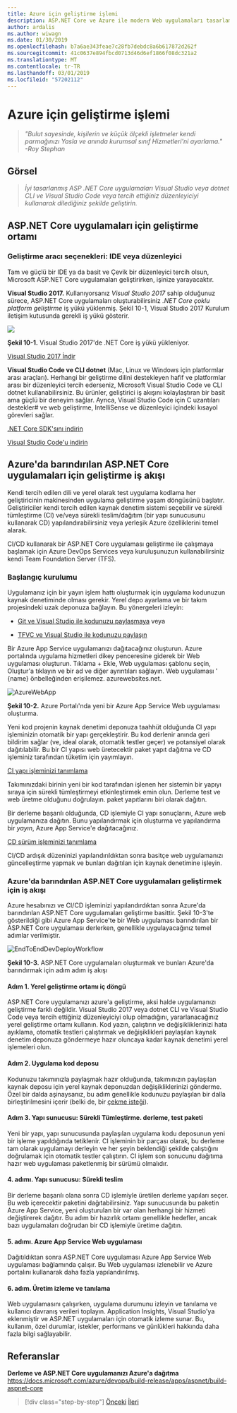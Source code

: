 ```yaml
---
title: Azure için geliştirme işlemi
description: ASP.NET Core ve Azure ile modern Web uygulamaları tasarlama | Azure için geliştirme işlemi
author: ardalis
ms.author: wiwagn
ms.date: 01/30/2019
ms.openlocfilehash: b7a6ae343feae7c28fb7debdc8a6b617872d262f
ms.sourcegitcommit: 41c0637e894fbcd0713d46d6ef1866f08dc321a2
ms.translationtype: MT
ms.contentlocale: tr-TR
ms.lasthandoff: 03/01/2019
ms.locfileid: "57202112"
---
```

# <a name="development-process-for-azure"></a>Azure için geliştirme işlemi

> _"Bulut sayesinde, kişilerin ve küçük ölçekli işletmeler kendi parmağınızı Yasla ve anında kurumsal sınıf Hizmetleri'ni ayarlama."_  
> _-Roy Stephan_

## <a name="vision"></a>Görsel

> *İyi tasarlanmış ASP .NET Core uygulamaları Visual Studio veya dotnet CLI ve Visual Studio Code veya tercih ettiğiniz düzenleyiciyi kullanarak dilediğiniz şekilde geliştirin.*

## <a name="development-environment-for-aspnet-core-apps"></a>ASP.NET Core uygulamaları için geliştirme ortamı

### <a name="development-tools-choices-ide-or-editor"></a>Geliştirme aracı seçenekleri: IDE veya düzenleyici

Tam ve güçlü bir IDE ya da basit ve Çevik bir düzenleyici tercih olsun, Microsoft ASP.NET Core uygulamaları geliştirirken, işinize yarayacaktır.

**Visual Studio 2017.** Kullanıyorsanız *Visual Studio 2017* sahip olduğunuz sürece, ASP.NET Core uygulamaları oluşturabilirsiniz *.NET Core çoklu platform geliştirme* iş yükü yüklenmiş. Şekil 10-1, Visual Studio 2017 Kurulum iletişim kutusunda gerekli iş yükü gösterir.

![](./media/image10-1.png)

**Şekil 10-1.** Visual Studio 2017'de .NET Core iş yükü yükleniyor.

[Visual Studio 2017 İndir](https://aka.ms/vsdownload?utm_source=mscom&utm_campaign=msdocs)

**Visual Studio Code ve CLI dotnet** (Mac, Linux ve Windows için platformlar arası araçları). Herhangi bir geliştirme dilini destekleyen hafif ve platformlar arası bir düzenleyici tercih ederseniz, Microsoft Visual Studio Code ve CLI dotnet kullanabilirsiniz. Bu ürünler, geliştirici iş akışını kolaylaştıran bir basit ama güçlü bir deneyim sağlar. Ayrıca, Visual Studio Code için C uzantıları destekler\# ve web geliştirme, IntelliSense ve düzenleyici içindeki kısayol görevleri sağlar.

[.NET Core SDK'sını indirin](https://www.microsoft.com/net/download/core)

[Visual Studio Code'u indirin](https://code.visualstudio.com/download)

## <a name="development-workflow-for-azure-hosted-aspnet-core-apps"></a>Azure'da barındırılan ASP.NET Core uygulamaları için geliştirme iş akışı

Kendi tercih edilen dili ve yerel olarak test uygulama kodlama her geliştiricinin makinesinden uygulama geliştirme yaşam döngüsünü başlatır. Geliştiriciler kendi tercih edilen kaynak denetim sistemi seçebilir ve sürekli tümleştirme (CI) ve/veya sürekli teslim/dağıtım (bir yapı sunucusunu kullanarak CD) yapılandırabilirsiniz veya yerleşik Azure özelliklerini temel alarak.

CI/CD kullanarak bir ASP.NET Core uygulaması geliştirme ile çalışmaya başlamak için Azure DevOps Services veya kuruluşunuzun kullanabilirsiniz kendi Team Foundation Server (TFS).

### <a name="initial-setup"></a>Başlangıç kurulumu

Uygulamanız için bir yayın işlem hattı oluşturmak için uygulama kodunuzun kaynak denetiminde olması gerekir. Yerel depo ayarlama ve bir takım projesindeki uzak deponuza bağlayın. Bu yönergeleri izleyin:

- [Git ve Visual Studio ile kodunuzu paylaşmaya](https://docs.microsoft.com/azure/devops/git/share-your-code-in-git-vs) veya

- [TFVC ve Visual Studio ile kodunuzu paylaşın](https://docs.microsoft.com/azure/devops/tfvc/share-your-code-in-tfvc-vs)

Bir Azure App Service uygulamanızı dağıtacağınız oluşturun. Azure portalında uygulama hizmetleri dikey penceresine giderek bir Web uygulaması oluşturun. Tıklama + Ekle, Web uygulaması şablonu seçin, Oluştur'a tıklayın ve bir ad ve diğer ayrıntıları sağlayın. Web uygulaması ' {name} önbelleğinden erişilemez. azurewebsites.net.

![AzureWebApp](./media/image10-2.png)

**Şekil 10-2.** Azure Portalı'nda yeni bir Azure App Service Web uygulaması oluşturma.

Yeni kod projenin kaynak denetimi deponuza taahhüt olduğunda CI yapı işleminizin otomatik bir yapı gerçekleştirir. Bu kod derlenir anında geri bildirim sağlar (ve, ideal olarak, otomatik testler geçer) ve potansiyel olarak dağıtılabilir. Bu bir CI yapısı web üretecektir paket yapıt dağıtma ve CD işleminiz tarafından tüketim için yayımlayın.

[CI yapı işleminizi tanımlama](https://docs.microsoft.com/azure/devops/build-release/apps/aspnet/build-aspnet-core#ci)

Takımınızdaki birinin yeni bir kod tarafından işlenen her sistemin bir yapıyı sıraya için sürekli tümleştirmeyi etkinleştirmek emin olun. Derleme test ve web üretme olduğunu doğrulayın. paket yapıtlarını biri olarak dağıtın.

Bir derleme başarılı olduğunda, CD işlemiyle CI yapı sonuçlarını, Azure web uygulamanıza dağıtın. Bunu yapılandırmak için oluşturma ve yapılandırma bir *yayın*, Azure App Service'e dağıtacağınız.

[CD sürüm işleminizi tanımlama](https://docs.microsoft.com/azure/devops/build-release/apps/aspnet/build-aspnet-core#cd)

CI/CD ardışık düzeninizi yapılandırıldıktan sonra basitçe web uygulamanızı güncelleştirme yapmak ve bunları dağıtılan için kaynak denetimine işleyin.

### <a name="workflow-for-developing-azure-hosted-aspnet-core-applications"></a>Azure'da barındırılan ASP.NET Core uygulamaları geliştirmek için iş akışı

Azure hesabınızı ve CI/CD işleminizi yapılandırdıktan sonra Azure'da barındırılan ASP.NET Core uygulamaları geliştirme basittir. Şekil 10-3'te gösterildiği gibi Azure App Service'te bir Web uygulaması barındırılan bir ASP.NET Core uygulaması derlerken, genellikle uygulayacağınız temel adımlar verilmiştir.

![EndToEndDevDeployWorkflow](./media/image10-3.png)

**Şekil 10-3.** ASP.NET Core uygulamaları oluşturmak ve bunları Azure'da barındırmak için adım adım iş akışı

#### <a name="step-1-local-dev-environment-inner-loop"></a>Adım 1. Yerel geliştirme ortamı iç döngü

ASP.NET Core uygulamanızı azure'a geliştirme, aksi halde uygulamanızı geliştirme farklı değildir. Visual Studio 2017 veya dotnet CLI ve Visual Studio Code veya tercih ettiğiniz düzenleyiciyi olup olmadığını, yararlanacağınız yerel geliştirme ortamı kullanın. Kod yazın, çalıştırın ve değişikliklerinizi hata ayıklama, otomatik testleri çalıştırmak ve değişiklikleri paylaşılan kaynak denetim deponuza göndermeye hazır oluncaya kadar kaynak denetimi yerel işlemeleri olun.

#### <a name="step-2-application-code-repository"></a>Adım 2. Uygulama kod deposu

Kodunuzu takımınızla paylaşmak hazır olduğunda, takımınızın paylaşılan kaynak deposu için yerel kaynak deponuzdan değişikliklerinizi gönderme. Özel bir dalda aşinaysanız, bu adım genellikle kodunuzu paylaşılan bir dalla birleştirilmesini içerir (belki de, bir [çekme isteği](https://docs.microsoft.com/azure/devops/git/pull-requests)).

#### <a name="step-3-build-server-continuous-integration-build-test-package"></a>Adım 3. Yapı sunucusu: Sürekli Tümleştirme. derleme, test paketi

Yeni bir yapı, yapı sunucusunda paylaşılan uygulama kodu deposunun yeni bir işleme yapıldığında tetiklenir. CI işleminin bir parçası olarak, bu derleme tam olarak uygulamayı derleyin ve her şeyin beklendiği şekilde çalıştığını doğrulamak için otomatik testler çalıştırın. CI işlem son sonucunu dağıtıma hazır web uygulaması paketlenmiş bir sürümü olmalıdır.

#### <a name="step-4-build-server-continuous-delivery"></a>4. adımı. Yapı sunucusu: Sürekli teslim

Bir derleme başarılı olana sonra CD işlemiyle üretilen derleme yapıları seçer. Bu web içerecektir paketini dağıtabilirsiniz. Yapı sunucusunda bu paketin Azure App Service, yeni oluşturulan bir var olan herhangi bir hizmeti değiştirerek dağıtır. Bu adım bir hazırlık ortamı genellikle hedefler, ancak bazı uygulamaları doğrudan bir CD işlemiyle üretime dağıtın.

#### <a name="step-5-azure-app-service-web-app"></a>5. adımı. Azure App Service Web uygulaması

Dağıtıldıktan sonra ASP.NET Core uygulaması Azure App Service Web uygulaması bağlamında çalışır. Bu Web uygulaması izlenebilir ve Azure portalını kullanarak daha fazla yapılandırılmış.

#### <a name="step-6-production-monitoring-and-diagnostics"></a>6. adım. Üretim izleme ve tanılama

Web uygulamasını çalışırken, uygulama durumunu izleyin ve tanılama ve kullanıcı davranış verileri toplayın. Application Insights, Visual Studio'ya eklenmiştir ve ASP.NET uygulamaları için otomatik izleme sunar. Bu, kullanım, özel durumlar, istekler, performans ve günlükleri hakkında daha fazla bilgi sağlayabilir.

## <a name="references"></a>Referanslar

**Derleme ve ASP.NET Core uygulamanızı Azure'a dağıtma**  
<https://docs.microsoft.com/azure/devops/build-release/apps/aspnet/build-aspnet-core>

>[!div class="step-by-step"]
>[Önceki](test-asp-net-core-mvc-apps.md)
>[İleri](azure-hosting-recommendations-for-asp-net-web-apps.md)